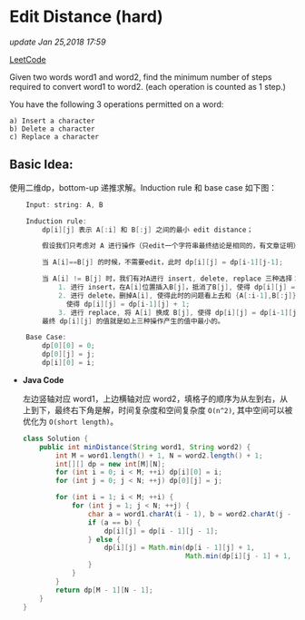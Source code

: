 # Edit Distance \(hard\)

_update Jan 25,2018 17:59_

[LeetCode](https://leetcode.com/problems/edit-distance/description/)

Given two words word1 and word2, find the minimum number of steps required to convert word1 to word2. \(each operation is counted as 1 step.\)

You have the following 3 operations permitted on a word:

```text
a) Insert a character
b) Delete a character
c) Replace a character
```

## Basic Idea:

使用二维dp，bottom-up 递推求解。Induction rule 和 base case 如下图：

```c
    Input: string: A, B

    Induction rule:
        dp[i][j] 表示 A[:i] 和 B[:j] 之间的最小 edit distance；

        假设我们只考虑对 A 进行操作（只edit一个字符串最终结论是相同的，有文章证明），

        当 A[i]==B[j] 的时候，不需要edit，此时 dp[i][j] = dp[i-1][j-1];

        当 A[i] != B[j] 时，我们有对A进行 insert, delete, replace 三种选择：
            1. 进行 insert，在A[i]位置插入B[j]，抵消了B[j], 使得 dp[i][j] = dp[i][j-1] + 1;
            2. 进行 delete，删掉A[i], 使得此时的问题看上去和 {A[:i-1],B[:j]} 是一样的，
              使得 dp[i][j] = dp[i-1][j] + 1;
            3. 进行 replace, 将 A[i] 换成 B[j], 使得 dp[i][j] = dp[i-1][j-1] + 1;
        最终 dp[i][j] 的值就是如上三种操作产生的值中最小的。

    Base Case:
        dp[0][0] = 0;
        dp[0][j] = j;
        dp[i][0] = i;
```

* **Java Code**

  左边竖轴对应 word1，上边横轴对应 word2，填格子的顺序为从左到右，从上到下，最终右下角是解，时间复杂度和空间复杂度 `O(n^2)`, 其中空间可以被优化为 `O(short length)`。

  ```java
  class Solution {
      public int minDistance(String word1, String word2) {
          int M = word1.length() + 1, N = word2.length() + 1;
          int[][] dp = new int[M][N];
          for (int i = 0; i < M; ++i) dp[i][0] = i;
          for (int j = 0; j < N; ++j) dp[0][j] = j;

          for (int i = 1; i < M; ++i) {
              for (int j = 1; j < N; ++j) {
                  char a = word1.charAt(i - 1), b = word2.charAt(j - 1);
                  if (a == b) {
                      dp[i][j] = dp[i - 1][j - 1];
                  } else {
                      dp[i][j] = Math.min(dp[i - 1][j] + 1, 
                                          Math.min(dp[i][j - 1] + 1, dp[i - 1][j - 1] + 1));
                  }
              }
          }
          return dp[M - 1][N - 1];
      }
  }
  ```

